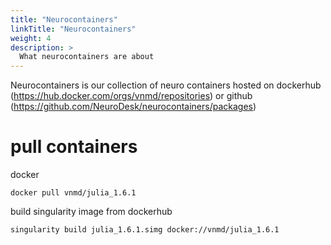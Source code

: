 ```yaml
---
title: "Neurocontainers"
linkTitle: "Neurocontainers"
weight: 4
description: >
  What neurocontainers are about
---
```


Neurocontainers is our collection of neuro containers hosted on dockerhub (https://hub.docker.com/orgs/vnmd/repositories) or github (https://github.com/NeuroDesk/neurocontainers/packages)

# pull containers
docker
```
docker pull vnmd/julia_1.6.1
```

build singularity image from dockerhub
```
singularity build julia_1.6.1.simg docker://vnmd/julia_1.6.1
```


